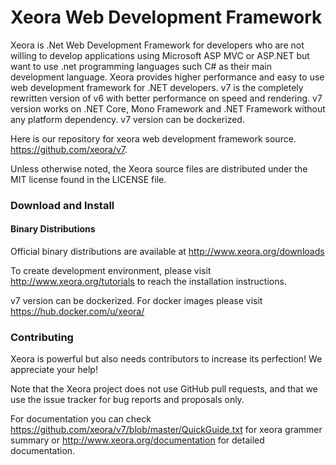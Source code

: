 # Xeora Web Development Framework

Xeora is .Net Web Development Framework for developers who are not willing to develop applications using Microsoft ASP MVC or ASP.NET but want to use .net programming languages such C# as their main development language. Xeora provides higher performance and easy to use web development framework for .NET developers. v7 is the completely rewritten version of v6 with better performance on speed and rendering. v7 version works on .NET Core, Mono Framework and .NET Framework without any platform dependency. v7 version can be dockerized. 

Here is our repository for xeora web development framework source. https://github.com/xeora/v7.

Unless otherwise noted, the Xeora source files are distributed under the MIT license found in the LICENSE file.

### Download and Install

#### Binary Distributions

Official binary distributions are available at http://www.xeora.org/downloads

To create development environment, please visit http://www.xeora.org/tutorials to reach the installation instructions.

v7 version can be dockerized. For docker images please visit https://hub.docker.com/u/xeora/

### Contributing

Xeora is powerful but also needs contributors to increase its perfection! We appreciate your help!

Note that the Xeora project does not use GitHub pull requests, and that we use the issue tracker for bug reports and proposals only.

For documentation you can check https://github.com/xeora/v7/blob/master/QuickGuide.txt for xeora grammer summary or http://www.xeora.org/documentation for detailed documentation.

